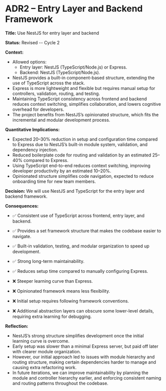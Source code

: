 # ADR2 – Entry Layer and Backend Framework

**Title:** Use NestJS for entry layer and backend

**Status:** Revised -- Cycle 2

**Context:**  
- Allowed options:  
  - Entry layer: NestJS (TypeScript/Node.js) or Express.  
  - Backend: NestJS (TypeScript/Node.js).  
- NestJS provides a built-in component-based structure, extending the use of TypeScript across the stack.  
- Express is more lightweight and flexible but requires manual setup for controllers, validation, routing, and testing.  
- Maintaining TypeScript consistency across frontend and backend reduces context switching, simplifies collaboration, and lowers cognitive overhead for developers.  
- The project benefits from NestJS’s opinionated structure, which fits the incremental and modular development process. 

**Quantitative Implications:**  
- Expected 20–30% reduction in setup and configuration time compared to Express due to NestJS’s built-in module system, validation, and dependency injection.  
- Reduced boilerplate code for routing and validation by an estimated 25–40% compared to Express.  
- Using TypeScript end-to-end reduces context switching, improving developer productivity by an estimated 10–20%.  
- Opinionated structure simplifies code navigation, expected to reduce onboarding time for new team members.

**Decision:**
We will use NestJS and TypeScript for the entry layer and backend framework.  

**Consequences:**  
- ✅ Consistent use of TypeScript across frontend, entry layer, and backend.  
- ✅ Provides a set framework structure that makes the codebase easier to navigate.  
- ✅ Built-in validation, testing, and modular organization to speed up development.  
- ✅ Strong long-term maintainability.  
- ✅ Reduces setup time compared to manually configuring Express.  

- ❌ Steeper learning curve than Express.  
- ❌ Opinionated framework means less flexibility.  
- ❌ Initial setup requires following framework conventions.  
- ❌ Additional abstraction layers can obscure some lower-level details, requiring extra learning for debugging.

**Reflection:**  
- NestJS’s strong structure simplifies development once the initial learning curve is overcome.  
- Early setup was slower than a minimal Express server, but paid off later with clearer module organization.  
- However, our initial approach led to issues with module hierarchy and routing structure, making certain dependencies harder to manage and causing extra refactoring work.  
- In future iterations, we can improve maintainability by planning the module and controller hierarchy earlier, and enforcing consistent naming and routing patterns throughout the codebase.